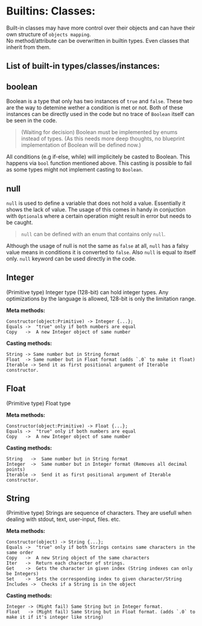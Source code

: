 # Builtins: Classes:

Built-in classes may have more control over their objects and can have their own structure of `objects mapping`.\
No method/attribute can be overwritten in builtin types. Even classes that inherit from them.

## List of built-in types/classes/instances:


## boolean

Boolean is a type that only has two instances of `true` and `false`. These two are the way to detemine wether a condition is met or not.
Both of these instances can be directly used in the code but no trace of `Boolean` itself can be seen in the code.

> (Waiting for decision) Boolean must be implemented by enums instead of types. (As this needs more deep thoughts, no blueprint implementation of Boolean will be defined now.)

All conditions (e.g if-else, while) will implicitely be casted to Boolean. This happens via `bool` function mentioned above.
This casting is possible to fail as some types might not implement casting to `Boolean`.



## null

`null` is used to define a variable that does not hold a value. Essentially it shows the lack of value. The usage of this comes in handy in conjuction with `Optional`s where a certain operation might result in error but needs to be caught.

> `null` can be defined with an enum that contains only `null`.

Although the usage of null is not the same as `false` at all, `null` has a falsy value means in conditions it is converted to `false`. Also `null` is equal to itself only. `null` keyword can be used directly in the code.



## Integer

(Primitive type) Integer type (128-bit) can hold integer types. Any optimizations by the language is allowed, 128-bit is only the limitation range.

**Meta methods:**

    Constructor(object:Primitive) -> Integer {...};
    Equals ->  "true" only if both numbers are equal
    Copy   ->  A new Integer object of same number

**Casting methods:**

    String -> Same number but in String format
    Float  -> Same number but in Float format (adds `.0` to make it float)
    Iterable -> Send it as first positional argument of Iterable constructor.



## Float

(Primitive type) Float type

**Meta methods:**

    Constructor(object:Primitive) -> Float {...};
    Equals ->  "true" only if both numbers are equal
    Copy   ->  A new Integer object of same number

**Casting methods:**

    String   ->  Same number but in String format
    Integer  ->  Same number but in Integer format (Removes all decimal points)
    Iterable ->  Send it as first positional argument of Iterable constructor.



## String

(Primitive type) Strings are sequence of characters. They are usefull when dealing with stdout, text, user-input, files. etc.

**Meta methods:**

    Constructor(object) -> String {...};
    Equals ->  "true" only if both Strings contains same characters in the same order
    Copy   ->  A new String object of the same characters
    Iter   ->  Return each character of strings.
    Get    ->  Gets the character in given index (String indexes can only be Integers)
    Set    ->  Sets the corresponding index to given character/String
    Includes ->  Checks if a String is in the object

**Casting methods:**

    Integer -> (Might fail) Same String but in Integer format.
    Float   -> (Might fail) Same String but in Float format. (adds `.0` to make it if it's integer like string)

